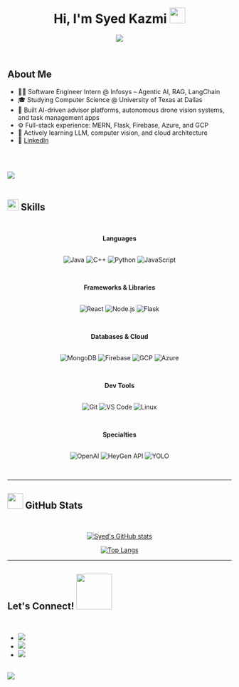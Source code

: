 <h1 align="center"><b>Hi, I'm Syed Kazmi</b> <img src="https://media.giphy.com/media/hvRJCLFzcasrR4ia7z/giphy.gif" width="35"></h1>

<p align="center">
  <a href="https://github.com/DenverCoder1/readme-typing-svg">
    <img src="https://readme-typing-svg.herokuapp.com?font=Time+New+Roman&color=cyan&size=25&center=true&vCenter=true&width=600&height=100&lines=Software+Engineer+Intern+@+Infosys;Computer+Science+Student+@+UTD;Full-Stack+Developer;AI+Builder;Lifelong+Learner;Always+Building+Something+New!&speed=60&pause=1200">
  </a>
</p>

<br>

## **About Me**

- 👨‍💻 Software Engineer Intern @ Infosys – Agentic AI, RAG, LangChain  
- 🎓 Studying Computer Science @ University of Texas at Dallas  
- 🧠 Built AI-driven advisor platforms, autonomous drone vision systems, and task management apps  
- ⚙️ Full-stack experience: MERN, Flask, Firebase, Azure, and GCP  
- 🌱 Actively learning LLM, computer vision, and cloud architecture  
- 📄 [LinkedIn](https://www.linkedin.com/in/syedkazmi14/)  

<br><br>

<img src="https://user-images.githubusercontent.com/73097560/115834477-dbab4500-a447-11eb-908a-139a6edaec5c.gif"><br><br>

## <img src="https://media2.giphy.com/media/QssGEmpkyEOhBCb7e1/giphy.gif" width="25"><b> Skills</b>
<br>

<div align="center">

**Languages**  
<br>
  
![Java](https://img.shields.io/badge/Java-%23ED8B00.svg?style=for-the-badge&logo=java&logoColor=white)
![C++](https://img.shields.io/badge/C++-%2300599C.svg?style=for-the-badge&logo=c%2B%2B&logoColor=white)
![Python](https://img.shields.io/badge/Python-%2314354C.svg?style=for-the-badge&logo=python&logoColor=white)
![JavaScript](https://img.shields.io/badge/JavaScript-%23F7DF1E.svg?style=for-the-badge&logo=javascript&logoColor=black)

<br>

**Frameworks & Libraries**  
<br>

![React](https://img.shields.io/badge/React-%2320232a.svg?style=for-the-badge&logo=react&logoColor=%2361DAFB)
![Node.js](https://img.shields.io/badge/Node.js-%23339933.svg?style=for-the-badge&logo=node.js&logoColor=white)
![Flask](https://img.shields.io/badge/Flask-%23000.svg?style=for-the-badge&logo=flask&logoColor=white)

<br>

**Databases & Cloud**  
<br>

![MongoDB](https://img.shields.io/badge/MongoDB-%2347A248.svg?style=for-the-badge&logo=mongodb&logoColor=white)
![Firebase](https://img.shields.io/badge/Firebase-%23039BE5.svg?style=for-the-badge&logo=firebase)
![GCP](https://img.shields.io/badge/Google%20Cloud-%234285F4.svg?style=for-the-badge&logo=google-cloud&logoColor=white)
![Azure](https://img.shields.io/badge/Azure-%230072C6.svg?style=for-the-badge&logo=microsoft-azure&logoColor=white)

<br>

**Dev Tools**  
<br>

![Git](https://img.shields.io/badge/Git-%23F05033.svg?style=for-the-badge&logo=git&logoColor=white)
![VS Code](https://img.shields.io/badge/VS%20Code-%23007ACC.svg?style=for-the-badge&logo=visual-studio-code&logoColor=white)
![Linux](https://img.shields.io/badge/Linux-%23FCC624.svg?style=for-the-badge&logo=linux&logoColor=black)

<br>

**Specialties**  
<br>

![OpenAI](https://img.shields.io/badge/OpenAI-%23440088.svg?style=for-the-badge&logo=openai&logoColor=white)
![HeyGen API](https://img.shields.io/badge/HeyGen-Avatar-blueviolet?style=for-the-badge)
![YOLO](https://img.shields.io/badge/YOLO-Computer%20Vision-critical?style=for-the-badge)

</div>

<br>

-----

## <img src="https://media.giphy.com/media/iY8CRBdQXODJSCERIr/giphy.gif" width="35"><b> GitHub Stats </b>
<br>

<div align="center">

[![Syed's GitHub stats](https://github-readme-stats-syed-kazmis-projects-7ceb15f0.vercel.app/api?username=syedkazmi14&include_all_commits=true&count_private=true&show_icons=true&line_height=20&title_color=7A7ADB&icon_color=2234AE&text_color=D3D3D3&bg_color=0,000000,130F40&cache_seconds=60)](https://github.com/syedkazmi14/github-readme-stats)

[![Top Langs](https://github-readme-stats-syed-kazmis-projects-7ceb15f0.vercel.app/api/top-langs/?username=syedkazmi14&layout=compact&langs_count=6&title_color=7A7ADB&text_color=D3D3D3&bg_color=0,000000,130F40)](https://github.com/syedkazmi14/github-readme-stats)

</div>

-----

## <b> Let's Connect!</b> <img src="https://github.com/syedkazmi14/syedkazmi14/raw/main/assets/mdImages/handshake.gif" width="80">
<br>

<div align='left'>
  <ul>
    <li>
      <a href="https://linkedin.com/in/syedkazmi14" target="_blank">
        <img src="https://img.shields.io/badge/LinkedIn-syedkazmi14-%230077B5.svg?style=for-the-badge&logo=linkedin&logoColor=white"/>
      </a>
    </li>
    <li>
      <a href="mailto:smjkazmi14@gmail.com" target="_blank">
        <img src="https://img.shields.io/badge/Email-Click%20to%20Mail-%23EA4335.svg?style=for-the-badge&logo=gmail&logoColor=white"/>
      </a>
    </li>
    <li>
      <a href="https://syedk.dev" target="_blank">
        <img src="https://img.shields.io/badge/Portfolio-syedk.dev-%2300C4CC.svg?style=for-the-badge&logo=vercel&logoColor=white"/>
      </a>
    </li>
  </ul>
</div>

<br>
<img src="https://user-images.githubusercontent.com/73097560/115834477-dbab4500-a447-11eb-908a-139a6edaec5c.gif">
<br>
